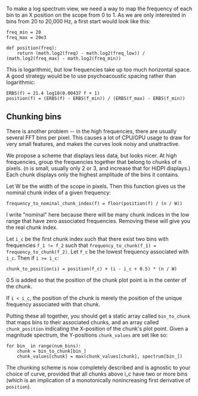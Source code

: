 To make a log spectrum view, we need a way to map the frequency of each bin to an X position on the scope from 0 to 1. As we are only interested in bins from 20 to 20,000 Hz, a first start would look like this:

    freq_min = 20
    freq_max = 20e3

    def position(freq):
        return (math.log2(freq) - math.log2(freq_low)) / (math.log2(freq_max) - math.log2(freq_min))

This is logarithmic, but low frequencies take up too much horizontal space. A good strategy would be to use psychoacoustic spacing rather than logarithmic:

    ERBS(f) = 21.4 log10(0.00437 f + 1)
    position(f) = (ERBS(f) - ERBS(f_min)) / (ERBS(f_max) - ERBS(f_min))

Chunking bins
-------------

There is another problem -- in the high frequencies, there are usually several FFT bins per pixel. This causes a lot of CPU/GPU usage to draw for very small features, and makes the curves look noisy and unattractive.

We propose a scheme that displays less data, but looks nicer. At high frequencies, group the frequencies together that belong to chunks of n pixels. (n is small, usually only 2 or 3, and increase that for HiDPI displays.) Each chunk displays only the highest amplitude of the bins it contains.

Let W be the width of the scope in pixels. Then this function gives us the nominal chunk index of a given frequency:

    frequency_to_nominal_chunk_index(f) = floor(position(f) / (n / W))

I write "nominal" here because there will be many chunk indices in the low range that have zero associated frequencies. Removing these will give you the real chunk index.

Let `i_c` be the first chunk index such that there exist two bins with frequencies `f_1 != f_2` such that `frequency_to_chunk(f_1) = frequency_to_chunk(f_2)`. Let `f_c` be the lowest frequency associated with `i_c`. Then if `i >= i_c`:

    chunk_to_position(i) = position(f_c) + (i - i_c + 0.5) * (n / W)

0.5 is added so that the position of the chunk plot point is in the center of the chunk.

If `i < i_c`, the position of the chunk is merely the position of the unique frequency associated with that chunk.

Putting these all together, you should get a static array called `bin_to_chunk` that maps bins to their associated chunks, and an array called `chunk_position` indicating the X-position of the chunk's plot point. Given a magnitude spectrum, the Y-positions `chunk_values` are set like so:

    for bin_ in range(num_bins):
        chunk = bin_to_chunk[bin_]
        chunk_values[chunk] = max(chunk_values[chunk], spectrum[bin_])

The chunking scheme is now completely described and is agnostic to your choice of curve, provided that all chunks above i_c have two or more bins (which is an implication of a monotonically nonincreasing first derivative of `position`).
